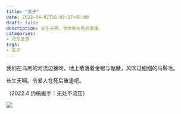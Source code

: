 ```yaml
---
title: "亚子"
date: 2022-04-02T16:03:17+08:00
draft: false
description: 长生天啊，令你我在死后重逢。
categories: 
- 河东遗事
tags:
- 亚子
---
```


我们在乌黑的河流边接吻，地上散落着金银与骷髅，风吹过细细的马鬃毛。

长生天啊。令爱人在死后重逢吧。

（2022.4 约稿画手：无处不流笙）

![](https://s2.loli.net/2022/04/02/E7nyx12OpPGLiJh.jpg)
